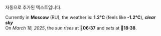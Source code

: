
자동으로 추가된 텍스트입니다.

<!--START_SECTION:weather:moscow-->
Currently in **Moscow** (RU), the weather is: **1.2°C** (feels like **-1.2°C**), ***clear sky***<br/>
On *March 18, 2025*, the *sun rises* at 🌅**06:37** and *sets* at 🌇**18:38**.
<!--END_SECTION:weather-->
